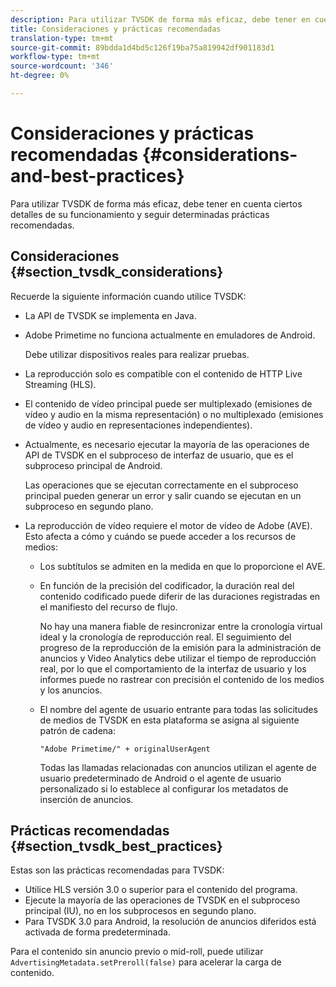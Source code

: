 ```yaml
---
description: Para utilizar TVSDK de forma más eficaz, debe tener en cuenta ciertos detalles de su funcionamiento y seguir determinadas prácticas recomendadas.
title: Consideraciones y prácticas recomendadas
translation-type: tm+mt
source-git-commit: 89bdda1d4bd5c126f19ba75a819942df901183d1
workflow-type: tm+mt
source-wordcount: '346'
ht-degree: 0%

---
```



# Consideraciones y prácticas recomendadas {#considerations-and-best-practices}

Para utilizar TVSDK de forma más eficaz, debe tener en cuenta ciertos detalles de su funcionamiento y seguir determinadas prácticas recomendadas.

## Consideraciones {#section_tvsdk_considerations}

Recuerde la siguiente información cuando utilice TVSDK:

* La API de TVSDK se implementa en Java.
* Adobe Primetime no funciona actualmente en emuladores de Android.

   Debe utilizar dispositivos reales para realizar pruebas.
* La reproducción solo es compatible con el contenido de HTTP Live Streaming (HLS).
* El contenido de vídeo principal puede ser multiplexado (emisiones de vídeo y audio en la misma representación) o no multiplexado (emisiones de vídeo y audio en representaciones independientes).
* Actualmente, es necesario ejecutar la mayoría de las operaciones de API de TVSDK en el subproceso de interfaz de usuario, que es el subproceso principal de Android.

   Las operaciones que se ejecutan correctamente en el subproceso principal pueden generar un error y salir cuando se ejecutan en un subproceso en segundo plano.
* La reproducción de vídeo requiere el motor de vídeo de Adobe (AVE). Esto afecta a cómo y cuándo se puede acceder a los recursos de medios:

   * Los subtítulos se admiten en la medida en que lo proporcione el AVE.
   * En función de la precisión del codificador, la duración real del contenido codificado puede diferir de las duraciones registradas en el manifiesto del recurso de flujo.

      No hay una manera fiable de resincronizar entre la cronología virtual ideal y la cronología de reproducción real. El seguimiento del progreso de la reproducción de la emisión para la administración de anuncios y Video Analytics debe utilizar el tiempo de reproducción real, por lo que el comportamiento de la interfaz de usuario y los informes puede no rastrear con precisión el contenido de los medios y los anuncios.
   * El nombre del agente de usuario entrante para todas las solicitudes de medios de TVSDK en esta plataforma se asigna al siguiente patrón de cadena:

      ```
      "Adobe Primetime/" + originalUserAgent
      ```

      Todas las llamadas relacionadas con anuncios utilizan el agente de usuario predeterminado de Android o el agente de usuario personalizado si lo establece al configurar los metadatos de inserción de anuncios.

## Prácticas recomendadas {#section_tvsdk_best_practices}

Estas son las prácticas recomendadas para TVSDK:

* Utilice HLS versión 3.0 o superior para el contenido del programa.
* Ejecute la mayoría de las operaciones de TVSDK en el subproceso principal (IU), no en los subprocesos en segundo plano.
* Para TVSDK 3.0 para Android, la resolución de anuncios diferidos está activada de forma predeterminada.

Para el contenido sin anuncio previo o mid-roll, puede utilizar `AdvertisingMetadata.setPreroll(false)` para acelerar la carga de contenido.